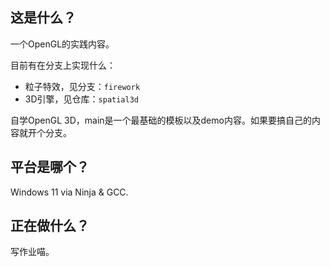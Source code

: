 ## 这是什么？

一个OpenGL的实践内容。

目前有在分支上实现什么：
- 粒子特效，见分支：`firework`
- 3D引擎，见仓库：`spatial3d`

自学OpenGL 3D，main是一个最基础的模板以及demo内容。如果要搞自己的内容就开个分支。

## 平台是哪个？

Windows 11 via Ninja & GCC.

## 正在做什么？

写作业喵。
